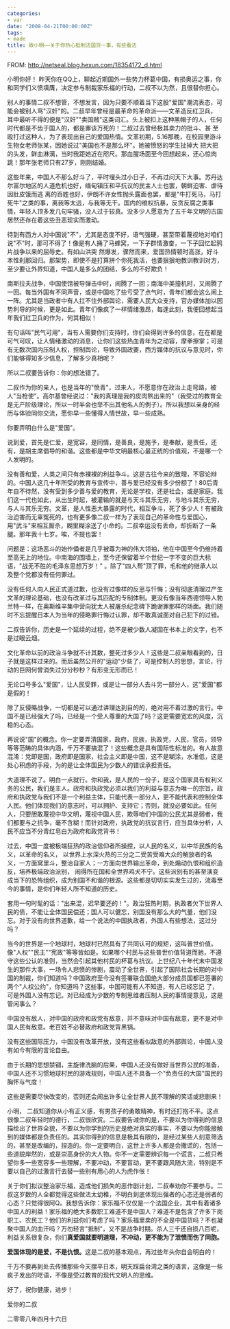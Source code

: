 ```yaml
---
categories:
- var
date: "2008-04-21T00:00:00Z"
tags:
- made
title: 致小明——关于你热心抵制法国货一事，有些看法
---
```


FROM: <a href="http://netseal.blog.hexun.com/18354172_d.html">http://netseal.blog.hexun.com/18354172_d.html</a>

小明你好！ 
昨天你在QQ上，聊起近期国外一些势力杯葛中国，有损奥运之事，你和同学们义愤填膺，决定参与制裁家乐福的行动，二叔不以为然，且很替你担心。 

别人的事情二叔不想管，不想发言，因为只要不顺着当下这股"爱国"潮流表态，可能会被别人骂"汉奸"的。二叔早年曾经是最革命的革命派——文革造反红卫兵， 耳中最听不得的便是"汉奸""卖国贼"这类词汇。头上被扣上这种黑帽子的人，任何时代都是不齿于国人的，都是罪该万死的！二叔过去曾经极其卖力的批斗、甚 至殴打过这种人，为了表现出自己的爱国热情。文革初期，5.16那晚，在校园里游斗生物女老师张某，因她说过"美国也不是那么坏"。她被愤怒的学生扯掉大 把大把的头发，鲜血淋漓，当时我距她近在咫尺。那血腥场面至今回想起来，还心惊肉跳！那年张老师只有27岁，刚刚结婚。 
 
这些年来，中国人不那么好斗了，平时埋头过小日子，不再过问天下大事。苏丹达尔富尔地区的人道危机也好，缅甸镇压和平抗议的民主人士也罢，朝鲜迫害、虐待因肚皮饿而逃 离的百姓也好，伊朗不许女性抛头露面也罢，都是"牛打死马，马打死牛"之类的事，离我等太远，与我等无干。国内的维权抗暴，反贪反腐之类事情，年轻人顶多发几句牢骚，没人过于较真。没多少人愿意为了五千年文明的古国居然还存在着这些丑恶现实而激动。 

待到有西方人对中国说"不"，尤其是态度不好，语气强硬，甚至带着蔑视地对咱们说"不"时，那可不得了！像是有人捅了马蜂窝，一下子群情激奋，一下子回忆起鸦片战争以来的屈辱史。有如山洪突 然爆发，骤然而来，爱国热情顿时高涨，好斗本性刹那回归。那架势，即使不是打算拼个你死我活，也要狠狠地教训教训对方，至少要让外界知道，中国人是多么的团结，多么的不好欺负！ 
 
南斯拉夫战争，中国使馆被导弹击中时，闹腾了一回；南海中美撞机时，又闹腾了一回。每当外国有不同声音，或是中国吃了些亏受了点气时，青年们都会这么闹上一阵。尤其是当政者中有人扛不住外部舆论，需要人民大众支持，官办媒体加以因势利导的时候，更是如此。青年们像疯了一样情绪激昂，每逢此刻，我便回想起当年我们红卫兵的作为，何其相似！ 

有句话叫"民气可用"，当有人需要你们支持时，你们会得到许多的信息，在在都是可气可叹，让人情绪激动的消息，让你们这些热血青年为之动容，摩拳擦掌；可是有无数次国内压制人权，控制舆论，导致外国政要，西方媒体的抗议与意见时，你们能够得知多少信息，了解多少真相呢？ 
 
所以二叔要告诉你：你的想法错了。 

二叔作为你的亲人，也是当年的"愤青"，过来人，不愿意你在政治上走弯路，被人"当枪使"。高尔基曾经说过："我的真理是我的皮肉熬出来的"（我受过的教育全是无产阶级理论，所以一时半会也举不出其他名人的例子）。所以我想以亲身的经历与体验同你交流，愿你早一些懂得人情世故，早一些成熟。 

你要弄明白什么是"爱国"。 

说到爱，首先是仁爱，是宽容，是同情，是善良，是施予，是奉献，是责任，还有，是胡主席倡导的和谐。这些都是中华文明最核心最正统的价值观，不是哪一个人发明的。 
 
没有善和爱，人类之间只有赤裸裸的利益争斗。这是古往今来的致理，不容论辩的。中国人这几十年所受的教育与宣传中，善与爱已经没有多少份额了！80后青年自不待然，没有受到多少善与爱的教育，无论是学校，还是社会，或是家庭。我们这一代也如此，从出生时起，被灌输的就是与天斗其乐无穷，与地斗其乐无穷，与人斗其乐无穷。文革，是人性恶大暴露的时代，相互争斗，死了多少人！有被政治迫害而无辜冤死的，也有更多像二叔一样为了表现自己的革命性与爱国心，用"武斗"来相互厮杀，糊里糊涂送了小命的。二叔幸运没有丢命，却折断了一条腿。那年我十七岁。唉，不提也罢！ 
 
问题是：这场恶斗的始作俑者是几乎被尊为神的伟大领袖，他在中国至今仍维持着至高无上的地位。中南海的围墙上，至今还保留着半个世纪一字不变的巨大标语，"战无不胜的毛泽东思想万岁！" 。除了"四人帮"顶了罪，毛和他的继承人以及整个党都没有任何罪过。 

没有任何人向人民正式道过歉，也没有过像样的反思与忏悔；没有彻底清理过产生文革的理论基础，也没有改革过与其匹配的专制体制。更没有像当年西德领导人勃兰特一样，在奥斯维辛集中营向犹太人被屠杀纪念碑下跪谢罪那样的场面。我们随时不忘提醒日本人为当年的侵略罪行悔过认罪，却不敢真诚面对自己犯下的过错。
 
二叔告诉你，历史是一个延续的过程，绝不是被少数人凝固在书本上的文字，也不是过眼云烟。 

文化革命以前的政治斗争就不计其数，整死过多少人！这些是二叔亲眼看到的，日子就是这样过来的。而后虽然公开的"运动"少些了，可是控制人的思想，言论，行动的巨网何曾消失过分分秒秒？有形变无形而已！ 

无论口号多么"爱国"，让人民受罪，或是让一部分人去斗另一部分人，这"爱国"都是假的！ 

除了反侵略战争，一切都是可以通过讲理达到目的的，绝对用不着过激的言行。中国不是已经强大了吗，已经是一个受人尊重的大国了吗？这更需要宽宏的风度，沉稳的心态。 
 
再说说"国"的概念。你一定要弄清国家，政府，民族，执政党，人民，官员，领导等等范畴的具体内涵，千万不要搞混了！这些概念是具有国际性标准的。有人故意混淆：党即是国，政府即是国家，社会主义即是中国，这不是糊涂，水准低，这是处心积虑的手段，为的是让全体国民为少数人的错误承担责任。 

大道理不说了。明白一点就行。你和我，是人民的一份子，是这个国家具有权利义务的公民，我们是主人。政府和执政党必须以我们的利益与意志为唯一的宗旨。政府和执政党与我们不是一个利益主体，只能代表一部分人，更不能代表和控制全体人民。他们体现我们的意志时，可以拥护、支持它；否则，就没必要如此。任何人，只要胆敢蔑视中华文明，蔑视中国人民，欺辱咱们中国的公民尤其是弱者，我们都要与之抗争，毫不含糊！而针对政府，执政党的抗议言行，应当具体分析，人民不应当不分青红皂白为政府和政党背书！ 
 
过去，中国一度被极端狂热的政治信仰者所操控，以人民的名义，以中华民族的名义，以革命的名义， 以世界上水深火热的三分之二受苦受难大众的解放者的名义，一方面窝里斗，整治自家人；一方面向世界输出革命，到处煽动仇恨和组织造反，培养极端政治派别， 闹得所在国和全世界鸡犬不宁。这些派别有的甚至演变成当下的恐怖组织，成为别国不和谐的根源。这些都是切切实实发生过的，流毒至今的事情，是你们年轻人所不知道的历史。 

套用一句时髦的话："出来混，迟早要还的！"。政治狂热时期，执政者欠下世界人民的债，不能让全体国民偿还；国人可以健忘，别国没有那么大的气量，他们没忘。对于没有向世界道歉，给一个说法的中国执政者，外国人有些想法，这过分吗？ 
 
当今的世界是一个地球村，地球村已然具有了共同认可的规矩，这叫普世价值。像"人权""民主""宪政"等等皆如是。如果哪个村民与这些普世价值背道而驰，不遵守这些公认的准则，当然会引起其他村民的杯葛与抗议。上世纪八十年代末中国发生的那件大事，一场令人悲愤的惨剧，震动了全世界，引起了国际社会长期的对中国的制裁，你们知道吗？中国政府至今没有签署联合国绝大部分成员国都已签署的两个"人权公约"，你知道吗？这些事，中国可能有人不知道，有人已经忘记 了，可是外国人没有忘记。对已经成为少数的专制思维者压制人民的事情提意见，这是管闲事么？ 
 
中国没有敌人，对中国的政府和政党有敌意，并不意味对中国有敌意，更不是对中国人民有敌意。老百姓不必替政府和政党背黑锅。 

没有这些国际压力，中国没有改革开放，没有这些看似敌意的外部舆论，中国人没有如今有限的言论自由。 

由于长期的思想禁锢，主旋律洗脑的后果，中国人还没有做好当世界公民的准备，中国人还不习惯地球村民的游戏规则，中国人还不具备一个"负责任的大国"国民的胸怀与气度！ 

这些是需要尽快改变的，否则还会闹出许多让全世界人民不理解的笑话或悲剧来！ 
 
小明， 二叔知道你从小有正义感，有男孩子的勇敢精神，有时还打抱不平。这点很像二叔年轻时的德行，二叔很欣赏。二叔要告诫你的是，不要以为你得到的信息描绘出了世界全貌，不要以为你学到的历史是绝对真实的事实，不要以为你能接触到的媒体都是负责任的。其实你得到的信息是极其有限的，是经过某些人刻意筛选的，甚至是改编的，捏造的。你一定要明白，这世上许多人都是会撒谎的，包括一些道貌岸然的，或是崇高身份的大人物。你不一定需要辨识每一个谎言，二叔只希望你多一些宽容多一些理解，不要冲动，不要盲动，更不要跟风随大流，特别是不要以自己的过激言行去替一些别有用心的人为虎作伥！ 
 
关于你们拟议整治家乐福，造成他们损失的恶作剧计划，二叔奉劝你不要参与。二叔这岁数的人全都觉得这些做法太幼稚，不明白到底体现出强者的心态还是弱者的心态？只觉得很阿Q。我想告诉你：家乐福不仅仅是一个法国企业，其中有着诸多中国人的利益！家乐福的绝大多数职工难道不是中国人？难道不是包含了许多下岗职工、农民工？他们的利益你们考虑了吗？家乐福里卖的不全是中国货吗？不也凝聚中国人的血汗吗？万勿轻言"抵制"，又不是战争时期。杀人三千还自损八百呢，利益关系很复杂，你们<span style="font-weight: bold;">真爱国就要明道理，不冲动，更不能为了泄愤而伤了同胞。 </span>
 
<span style="font-weight: bold;">爱国体现的是爱，不是仇恨。</span>这是二叔的基本观点，再过些年头你自会明白的！ 

千万不要再到处去传播那些今天摆平日本，明天踩扁台湾之类的语言，这像是一些疯子发出的呓语，不像是受过教育的现代文明人的思维。 

好了，祝你健康，进步！ 

爱你的二叔 

二零零八年四月十六日
